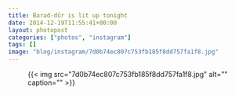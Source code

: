 ```yaml
---
title: Barad-dûr is lit up tonight
date: 2014-12-19T11:55:41+00:00
layout: photopost
categories: ["photos", "instagram"]
tags: []
image: "blog/instagram/7d0b74ec807c753fb185f8dd757fa1f8.jpg"
---
```


<figure class="photo photo--square">
  {{< img src="7d0b74ec807c753fb185f8dd757fa1f8.jpg" alt="" caption="" >}}

</figure>


